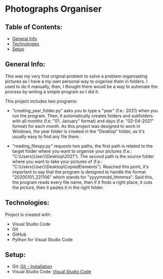 # Photographs Organiser

## Table of Contents:

* [General Info](#general-info)
* [Technologies](#techonologies)
* [Setup](#setup)

## General Info:

This was my very first original problem to solve a problem organisating pictures as I have a my own personal way to organise them in folders. I used to do it manually, then, I thought there would be a way to automate the process by writing a simple program so I did it.

This project includes two programs:

* "creating_year_folder.py" asks you to type a "year" (f.e.: 2021) when you run the program. Then, it automatically creates folders and subfolders with all months (f.e: "01. January" format) and days (f.e: "02-04-2021" format) for each month. As this project was designed to work in Windows, the year folder is created in the "Desktop" folder, as it's usually easy to find any file there.

* "reading_filespy.py" requests two paths, the first path is related to the target folder where you want to organise your pictures (f.e.: "C:\Users\{User}\Desktop\2021"). The second path is the source folder where you want to take your pictures of (f.e.: "C:\Users\{User}\Desktop\CopiedElements"). Reached this point, it's important to say that the program is designed to handle the format "20200101_221106" which stands for "yyyymmdd_hhmmss". Said this, the program reads every file name, then if it finds a right place, it cuts the picture, then it pastes it in the right folder.

## Technologies:

Project is created with:
* Visual Studio Code
* Git
* GitHub
* Python for Visual Studio Code

## Setup:

* Git: [Git - Installation](https://git-scm.com/book/en/v2/Getting-Started-Installing-Git)
* Visual Studio Code: [Visual Studio Code](https://code.visualstudio.com)
